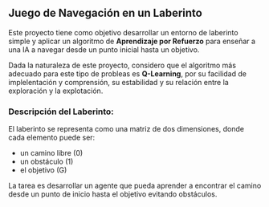 ## Juego de Navegación en un Laberinto

Este proyecto tiene como objetivo desarrollar un entorno de laberinto simple y aplicar un algoritmo de **Aprendizaje por Refuerzo** para enseñar a una IA a navegar desde un punto inicial hasta un objetivo.

Dada la naturaleza de este proyecto, considero que el algoritmo más adecuado para este tipo de probleas es **Q-Learning**, por su facilidad de implelentación y comprensión, su estabilidad y su relación entre la exploración y la explotación.

### Descripción del Laberinto:

El laberinto se representa como una matriz de dos dimensiones, donde cada elemento puede ser:
+ un camino libre (0)
+ un obstáculo (1)
+ el objetivo (G)

La tarea es desarrollar un agente que pueda aprender a encontrar el camino desde un punto de inicio hasta el objetivo evitando obstáculos.
